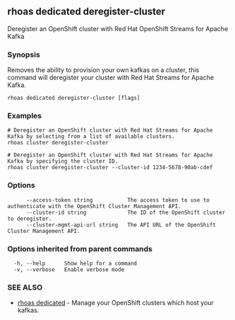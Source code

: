 ## rhoas dedicated deregister-cluster

Deregister an OpenShift cluster with Red Hat OpenShift Streams for Apache Kafka

### Synopsis

Removes the ability to provision your own kafkas on a cluster, this command will deregister your 
cluster with Red Hat Streams for Apache Kafka.


```
rhoas dedicated deregister-cluster [flags]
```

### Examples

```
# Deregister an OpenShift cluster with Red Hat Streams for Apache Kafka by selecting from a list of available clusters.
rhoas cluster deregister-cluster

# Deregister an OpenShift cluster with Red Hat Streams for Apache Kafka by specifying the cluster ID.
rhoas cluster deregister-cluster --cluster-id 1234-5678-90ab-cdef

```

### Options

```
      --access-token string           The access token to use to authenticate with the OpenShift Cluster Management API.
      --cluster-id string             The ID of the OpenShift cluster to deregister.
      --cluster-mgmt-api-url string   The API URL of the OpenShift Cluster Management API.
```

### Options inherited from parent commands

```
  -h, --help      Show help for a command
  -v, --verbose   Enable verbose mode
```

### SEE ALSO

* [rhoas dedicated](rhoas_dedicated.md)	 - Manage your OpenShift clusters which host your kafkas.

